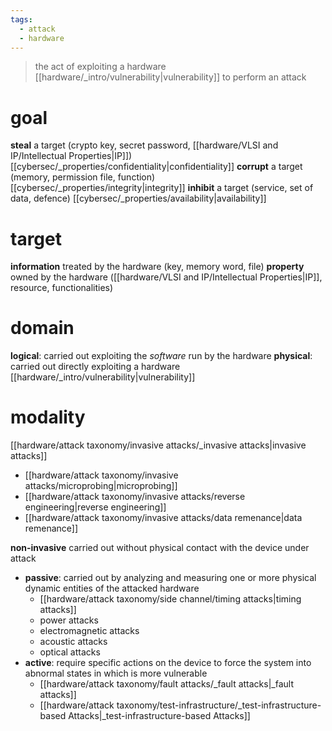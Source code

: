 ```yaml
---
tags:
  - attack
  - hardware
---
```

> the act of exploiting a hardware [[hardware/_intro/vulnerability|vulnerability]] to perform an attack


# goal
**steal** a target (crypto key, secret password, [[hardware/VLSI and IP/Intellectual Properties|IP]]) [[cybersec/_properties/confidentiality|confidentiality]]
**corrupt** a target (memory, permission file, function) [[cybersec/_properties/integrity|integrity]]
**inhibit** a target (service, set of data, defence) [[cybersec/_properties/availability|availability]]

# target
**information** treated by the hardware (key, memory word, file)
**property** owned by the hardware ([[hardware/VLSI and IP/Intellectual Properties|IP]], resource, functionalities)
# domain

**logical**: carried out exploiting the *software* run by the hardware
**physical**: carried out directly exploiting a hardware [[hardware/_intro/vulnerability|vulnerability]]

# modality

[[hardware/attack taxonomy/invasive attacks/_invasive attacks|invasive attacks]] 
- [[hardware/attack taxonomy/invasive attacks/microprobing|microprobing]]
- [[hardware/attack taxonomy/invasive attacks/reverse engineering|reverse engineering]]
- [[hardware/attack taxonomy/invasive attacks/data remenance|data remenance]]

**non-invasive** carried out without physical contact with the device under attack
- **passive**: carried out by analyzing and measuring one or more physical dynamic entities of the attacked hardware
	- [[hardware/attack taxonomy/side channel/timing attacks|timing attacks]]
	- power attacks
	- electromagnetic attacks
	- acoustic attacks
	- optical attacks
- **active**: require specific actions on the device to force the system into abnormal states in which is more vulnerable
	- [[hardware/attack taxonomy/fault attacks/_fault attacks|_fault attacks]]
	- [[hardware/attack taxonomy/test-infrastructure/_test-infrastructure-based Attacks|_test-infrastructure-based Attacks]]



